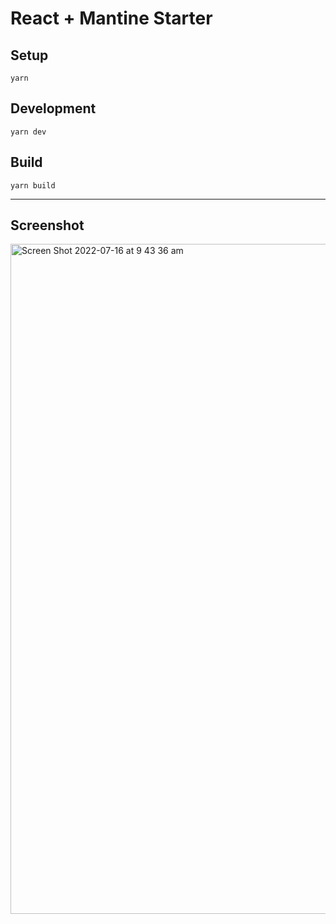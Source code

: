 # React + Mantine Starter


## Setup
```
yarn
```

## Development
```
yarn dev
```

## Build
```
yarn build
```

---

## Screenshot


<img width="1072" alt="Screen Shot 2022-07-16 at 9 43 36 am" src="https://user-images.githubusercontent.com/1769935/179325003-67ebc877-972b-40b4-8b31-333c25c26dc0.png">

